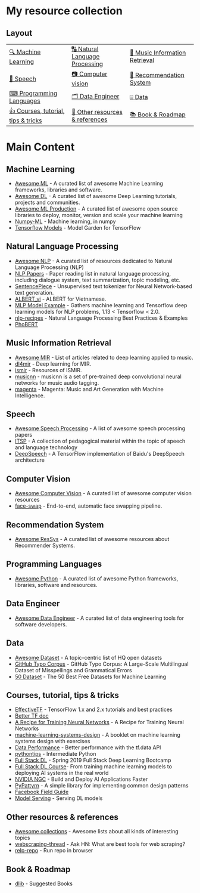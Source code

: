 # My resource collection

## Layout

| | | |
|-|-|-|
| [🔍 Machine Learning](#machine-learning) | [🔠 Natural Language Processing](#natural-language-processing) | [🎼 Music Information Retrieval](#music-information-retrieval) |
| [🤖 Speech](#speech) | [📷 Computer vision](#computer-vision) | [🛒 Recommendation System](#recommendation-system) |
| [⌨ Programming Languages](#programming-languages) | [🗂  Data Engineer](#data-engineer) | [⌸ Data](#data) |
| [👍 Courses, tutorial, tips & tricks](#courses-tutorial-tips--tricks) | [📌 Other resources & references](#other-resources--references) | [📚 Book & Roadmap](#book--roadmap) |


# Main Content

## Machine Learning
* [Awesome ML](https://github.com/josephmisiti/awesome-machine-learning) - A curated list of awesome Machine Learning frameworks, libraries and software.
* [Awesome DL](https://github.com/ChristosChristofidis/awesome-deep-learning) - A curated list of awesome Deep Learning tutorials, projects and communities.
* [Awesome ML Production](https://github.com/EthicalML/awesome-production-machine-learning) - A curated list of awesome open source libraries to deploy, monitor, version and scale your machine learning
* [Numpy-ML](https://github.com/ddbourgin/numpy-ml) - Machine learning, in numpy
* [Tensorflow Models](https://github.com/tensorflow/models) - Model Garden for TensorFlow

## Natural Language Processing
* [Awesome NLP](https://github.com/keon/awesome-nlp) - A curated list of resources dedicated to Natural Language Processing (NLP)
* [NLP Papers](https://github.com/iwangjian/Paper-Reading) - Paper reading list in natural language processing, including dialogue system, text summarization, topic modeling, etc.
* [SentencePiece](https://github.com/google/sentencepiece) - Unsupervised text tokenizer for Neural Network-based text generation.
* [ALBERT_vi](https://github.com/ngoanpv/albert_vi) - ALBERT for Vietnamese.
* [MLP Model Example](https://github.com/huseinzol05/NLP-Models-Tensorflow) - Gathers machine learning and Tensorflow deep learning models for NLP problems, 1.13 < Tensorflow < 2.0.
* [nlp-recipes](https://github.com/microsoft/nlp-recipes/) - Natural Language Processing Best Practices & Examples
* [PhoBERT](https://github.com/VinAIResearch/PhoBERT)

## Music Information Retrieval
* [Awesome MIR](https://github.com/ybayle/awesome-deep-learning-music) - List of articles related to deep learning applied to music.
* [dl4mir](https://github.com/keunwoochoi/dl4mir) - Deep learning for MIR.
* [ismir](https://ismir.net/resources/) - Resources of ISMIR.
* [musicnn](https://github.com/jordipons/musicnn) - musicnn is a set of pre-trained deep convolutional neural networks for music audio tagging.
* [magenta](https://github.com/tensorflow/magenta) - Magenta: Music and Art Generation with Machine Intelligence.

## Speech
* [Awesome Speech Processing](https://github.com/zzw922cn/awesome-speech-recognition-speech-synthesis-papers) - A list of awesome speech processing papers
* [ITSP](https://wiki.aalto.fi/display/ITSP) - A collection of pedagogical material within the topic of speech and language technology
* [DeepSpeech](https://github.com/mozilla/DeepSpeech) - A TensorFlow implementation of Baidu's DeepSpeech architecture

## Computer Vision
* [Awesome Computer Vision](https://github.com/jbhuang0604/awesome-computer-vision) - A curated list of awesome computer vision resources
* [face-swap](https://github.com/YuvalNirkin/face_swap) - End-to-end, automatic face swapping pipeline.

## Recommendation System
* [Awesome ResSys](https://github.com/gaolinjie/awesome-recommender-systems) - A curated list of awesome resources about Recommender Systems.

## Programming Languages
* [Awesome Python](https://github.com/vinta/awesome-python) - A curated list of awesome Python frameworks, libraries, software and resources.

## Data Engineer
* [Awesome Data Engineer](https://github.com/igorbarinov/awesome-data-engineering) - A curated list of data engineering tools for software developers.

## Data
* [Awesome Dataset](https://github.com/awesomedata/awesome-public-datasets) - A topic-centric list of HQ open datasets
* [GitHub Typo Corpus](https://github.com/mhagiwara/github-typo-corpus) - GitHub Typo Corpus: A Large-Scale Multilingual Dataset of Misspellings and Grammatical Errors
* [50 Dataset](https://lionbridge.ai/datasets/the-50-best-free-datasets-for-machine-learning/?fbclid=IwAR2BMsLq1qUdxM3NR5wqVg0hpkvnULybUWOX2W5eJ0ThCRrV9a7r2TuxKP8) - The 50 Best Free Datasets for Machine Learning

## Courses, tutorial, tips & tricks
* [EffectiveTF](https://github.com/vahidk/EffectiveTensorflow) - TensorFlow 1.x and 2.x tutorials and best practices
* [Better TF doc](https://apimirror.com/tensorflow~guide/)
* [A Recipe for Training Neural Networks](https://karpathy.github.io/2019/04/25/recipe/) - A Recipe for Training Neural Networks
* [machine-learning-systems-design](https://github.com/chiphuyen/machine-learning-systems-design) - A booklet on machine learning systems design with exercises
* [Data Performance](https://www.tensorflow.org/guide/data_performance) - Better performance with the tf.data API
* [pythontips](http://book.pythontips.com/en/latest/) - Intermediate Python
* [Full Stack DL](https://fullstackdeeplearning.com/march2019) - Spring 2019 Full Stack Deep Learning Bootcamp
* [Full Stack DL Course](https://course.fullstackdeeplearning.com/)- From training machine learning models to deploying AI systems in the real world
* [NVIDIA NGC](https://ngc.nvidia.com) - Build and Deploy AI Applications Faster
* [PyPattyrn](https://github.com/tylerlaberge/PyPattyrn) - A simple library for implementing common design patterns
* [Facebook Field Guide](https://research.fb.com/blog/2018/05/the-facebook-field-guide-to-machine-learning-video-series/)
* [Model Serving](https://viblo.asia/p/model-serving-trien-khai-machine-learning-model-len-production-voi-tensorflow-serving-deploy-machine-learning-model-in-production-with-tensorflow-serving-XL6lAvvN5ek) - Serving DL models

## Other resources & references
* [Awesome collections](https://github.com/sindresorhus/awesome) - Awesome lists about all kinds of interesting topics
* [webscraping-thread](https://news.ycombinator.com/item?id=15694118) - Ask HN: What are best tools for web scraping?
* [relp-repo](https://repl.it/site/blog/github) - Run repo in browser

## Book & Roadmap 
* [dlib](http://dlib.net/books.html) - Suggested Books
